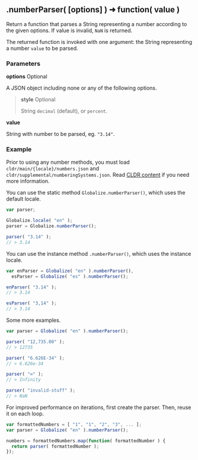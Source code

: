 ## .numberParser( [options] ) ➜ function( value )

Return a function that parses a String representing a number according to the
given options. If value is invalid, `NaN` is returned.

The returned function is invoked with one argument: the String representing a
number `value` to be parsed.

### Parameters

**options** Optional

A JSON object including none or any of the following options.

> **style** Optional
>
> String `decimal` (default), or `percent`.

**value**

String with number to be parsed, eg. `"3.14"`.

### Example

Prior to using any number methods, you must load
`cldr/main/{locale}/numbers.json` and `cldr/supplemental/numberingSystems.json`.
Read [CLDR content][] if you need more information.

[CLDR content]: ../../../README.md#2-cldr-content

You can use the static method `Globalize.numberParser()`, which uses the
default locale.

```javascript
var parser;

Globalize.locale( "en" );
parser = Globalize.numberParser();

parser( "3.14" );
// > 3.14
```

You can use the instance method `.numberParser()`, which uses the instance
locale.

```javascript
var enParser = Globalize( "en" ).numberParser(),
  esParser = Globalize( "es" ).numberParser();

enParser( "3.14" );
// > 3.14

esParser( "3,14" );
// > 3.14
```

Some more examples.

```javascript
var parser = Globalize( "en" ).numberParser();

parser( "12,735.00" );
// > 12735

parser( "6.626E-34" );
// > 6.626e-34

parser( "∞" );
// > Infinity

parser( "invalid-stuff" );
// > NaN
```

For improved performance on iterations, first create the parser. Then, reuse it
on each loop.

```javascript
var formattedNumbers = [ "1", "1", "2", "3", ... ];
var parser = Globalize( "en" ).numberParser();

numbers = formattedNumbers.map(function( formattedNumber ) {
  return parser( formattedNumber );
});
```
